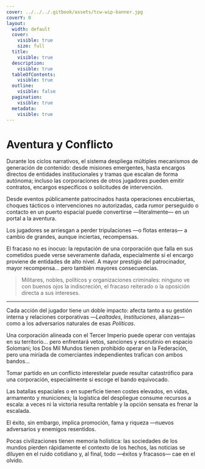```yaml
---
cover: ../../../.gitbook/assets/tcw-wip-banner.jpg
coverY: 0
layout:
  width: default
  cover:
    visible: true
    size: full
  title:
    visible: true
  description:
    visible: true
  tableOfContents:
    visible: true
  outline:
    visible: false
  pagination:
    visible: true
  metadata:
    visible: true
---
```


# Aventura y Conflicto

Durante los ciclos narrativos, el sistema despliega múltiples mecanismos de generación de contenido: desde misiones emergentes, hasta encargos directos de entidades institucionales y tramas que escalan de forma autónoma; incluso las corporaciones de otros jugadores pueden emitir contratos, encargos específicos o solicitudes de intervención.

Desde eventos públicamente patrocinados hasta operaciones encubiertas, choques tácticos o intervenciones no autorizadas, cada rumor perseguido o contacto en un puerto espacial puede convertirse —literalmente— en un portal a la aventura.

Los jugadores se arriesgan a perder tripulaciones —o flotas enteras— a cambio de grandes, aunque inciertas, recompensas.

El fracaso no es inocuo: la reputación de una corporación que falla en sus cometidos puede verse severamente dañada, especialmente si el encargo proviene de entidades de alto nivel. A mayor prestigio del patrocinador, mayor recompensa… pero también mayores consecuencias.

> Militares, nobles, políticos y organizaciones criminales: ninguno ve con buenos ojos la indiscreción, el fracaso reiterado o la oposición directa a sus intereses.

***

Cada acción del jugador tiene un doble impacto: afecta tanto a su gestión interna y relaciones corporativas —_Lealtades_, _Instituciones_, alianzas— como a los adversarios naturales de esas _Políticas_.

Una corporación alineada con el Tercer Imperio puede operar con ventajas en su territorio... pero enfrentará vetos, sanciones y escrutinio en espacio Solomani; los Dos Mil Mundos tienen prohibido operar en la Federación, pero una miríada de comerciantes independientes trafican con ambos bandos...

Tomar partido en un conflicto interestelar puede resultar catastrófico para una corporación, especialmente si escoge el bando equivocado.

Las batallas espaciales o en superficie tienen costes elevados, en vidas, armamento y municiones; la logística del despliegue consume recursos a escala: a veces ni la victoria resulta rentable y la opción sensata es frenar la escalada.

El éxito, sin embargo, implica promoción, fama y riqueza —nuevos adversarios y enemigos resentidos.

Pocas civilizaciones tienen memoria holística: las sociedades de los mundos pierden rápidamente el contexto de los hechos, las noticias se diluyen en el ruido cotidiano y, al final, todo —éxitos y fracasos— cae en el olvido.
